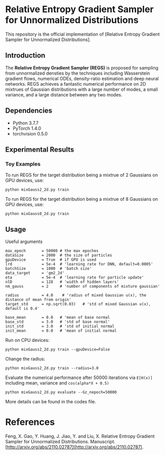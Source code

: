 # Relative Entropy Gradient Sampler for Unnormalized Distributions

This repository is the official implementation of [Relative Entropy Gradient Sampler for Unnormalized Distributions].

## Introduction
The **Relative Entropy Gradient Sampler (REGS)** is proposed for sampling from unnormalized densties by the techniques including Wasserstein gradient flows, numerical ODEs,  density-ratio estimation and deep neural networks. REGS achieves a fantastic numerical performance on 2D mixtrues of Gaussian distributions with a large number of modes, a small variance, and a large distance between any two modes.

## Dependencies
* Python 3.7.7
* PyTorch 1.4.0
* torchvision 0.5.0

## Experimental Results

### Toy Examples

To run REGS for the target distribution being a mixtrue of 2 Gaussians on GPU devices, use:

```
python mixGauss2_2d.py train
```

To run REGS for the target distribution being a mixtrue of 8 Gaussians on GPU devices, use:

```
python mixGauss8_2d.py train
```

## Usage

Useful arguments

	max_epoch 		= 50000 # the max epoches
	dataSize 		= 2000  # the size of particles
	gpuDevice		= True  # if GPU is used
	lrd				= 5e-4  # 'learning rate for DNN, default=0.0005'
	batchSize		= 1000  # 'batch size'
	data_target		= 'gm2_2d'
	eta				= 5e-4  # 'learning rate for particle update'
	nlD				= 128   # 'width of hidden layers'
	nm_gauss		= 2     # 'number of components of mixture gaussian'

	radius			= 4.0    # 'radius of mixed Gaussian u(x), the distance of mean from origin'
	target_std		= np.sqrt(0.03)   # 'std of mixed Gaussian u(x), default is 0.4'

	base_mean		= 0.0 	# 'mean of base normal
	base_std		= 3.0   # 'std of base normal'
	init_std 		= 3.0   # 'std of initial normal
	init_mean 		= 0.0   # 'mean of initial normal

Run on CPU devices:

```
python mixGauss2_2d.py train --gpuDevice=False
```

Change the radius:

```
python mixGauss2_2d.py train --radius=3.0
```

Evaluate the numerical performance after 50000 iterations via `E[H(x)]` including mean, variance and `cos(alpha*X + 0.5)`

```
python mixGauss2_2d.py evaluate --Gz_nepoch=50000
```

More details can be found in the codes file.

# References

Feng, X. Gao, Y. Huang, J. Jiao, Y. and Liu, X. Relative Entropy Gradient Sampler for Unnormalized Distributions. Manuscript. [http://arxiv.org/abs/2110.02787](http://arxiv.org/abs/2110.02787).